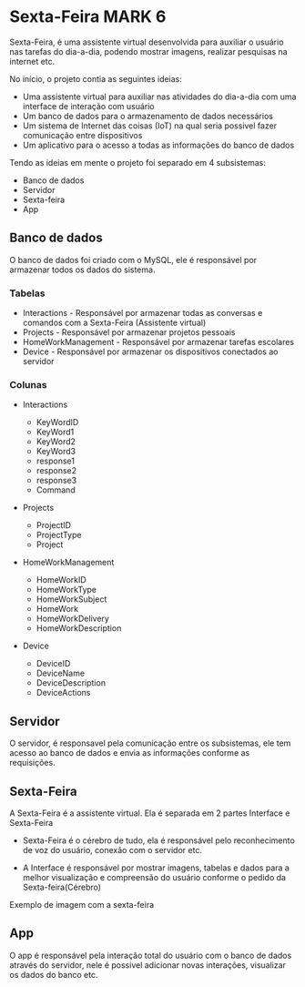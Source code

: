 # Sexta-Feira MARK 6
Sexta-Feira, é uma assistente virtual desenvolvida para auxiliar o usuário nas tarefas do dia-a-dia, podendo mostrar
imagens, realizar pesquisas na internet etc.

No início, o projeto contia as seguintes ideias:

- Uma assistente virtual para auxiliar nas atividades do dia-a-dia com uma interface de interação com usuário
- Um banco de dados para o armazenamento de dados necessários
- Um sistema de Internet das coisas (IoT) na qual seria possivel fazer comunicação entre dispositivos
- Um aplicativo para o acesso a todas as informações do banco de dados

Tendo as ideias em mente o projeto foi separado em 4 subsistemas:

- Banco de dados 
- Servidor
- Sexta-feira
- App
 
## Banco de dados

O banco de dados foi criado com o MySQL, ele é responsável por armazenar todos os dados do sistema.

### Tabelas

- Interactions - Responsável por armazenar todas as conversas e comandos com a Sexta-Feira (Assistente virtual)
- Projects - Responsável por armazenar projetos pessoais
- HomeWorkManagement - Responsável por armazenar tarefas escolares
- Device - Responsável por armazenar os dispositivos conectados ao servidor

### Colunas

- Interactions
   - KeyWordID
   - KeyWord1
   - KeyWord2
   - KeyWord3
   - response1
   - response2
   - response3
   - Command

- Projects
   - ProjectID
   - ProjectType
   - Project

- HomeWorkManagement
   - HomeWorkID
   - HomeWorkType
   - HomeWorkSubject
   - HomeWork
   - HomeWorkDelivery
   - HomeWorkDescription

- Device
   - DeviceID
   - DeviceName
   - DeviceDescription
   - DeviceActions

## Servidor

O servidor, é responsavel pela comunicação entre os subsistemas, ele tem acesso ao banco de dados e envia as
informações conforme as requisições.

## Sexta-Feira

A Sexta-Feira é a assistente virtual. Ela é separada em 2 partes Interface e Sexta-Feira

- Sexta-Feira é o cérebro de tudo, ela é responsável pelo reconhecimento de voz do usuário, conexão com o servidor etc.

- A Interface é responsável por mostrar imagens, tabelas e dados para a melhor visualização e compreensão do usuário conforme o pedido da Sexta-feira(Cérebro)

Exemplo de imagem com a sexta-feira

## App

O app é responsável pela interação total do usuário com o banco de dados através do servidor, nele é possivel adicionar novas interações, visualizar os dados do banco etc.


 

